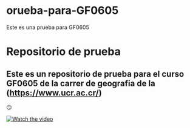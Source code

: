# orueba-para-GF0605
Este es una prueba para GF0605
# Repositorio de prueba 
## Este es un repositorio de prueba para el curso GF0605 de la carrer de geografia de la (https://www.ucr.ac.cr/)
:smirk:

[![Watch the video](https://i.imgur.com/vKb2F1B.png)](https://youtu.be/vt5fpE0bzSY)

